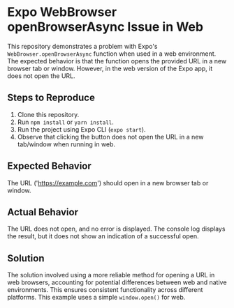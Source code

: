 # Expo WebBrowser openBrowserAsync Issue in Web

This repository demonstrates a problem with Expo's `WebBrowser.openBrowserAsync` function when used in a web environment.  The expected behavior is that the function opens the provided URL in a new browser tab or window. However, in the web version of the Expo app, it does not open the URL.

## Steps to Reproduce

1. Clone this repository.
2. Run `npm install` or `yarn install`.
3. Run the project using Expo CLI (`expo start`).
4. Observe that clicking the button does not open the URL in a new tab/window when running in web.

## Expected Behavior

The URL ('https://example.com') should open in a new browser tab or window.

## Actual Behavior

The URL does not open, and no error is displayed.  The console log displays the result, but it does not show an indication of a successful open.

## Solution

The solution involved using a more reliable method for opening a URL in web browsers, accounting for potential differences between web and native environments.  This ensures consistent functionality across different platforms. This example uses a simple `window.open()` for web.